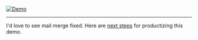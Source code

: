 [![Demo](http://i.imgur.com/9TnCa7e.gif)](https://www.youtube.com/watch?v=-GgBm6KGSu8)

---

I'd love to see mail merge fixed. Here are [next steps](TODO.md) for productizing this demo.
